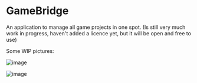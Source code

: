 # GameBridge
An application to manage all game projects in one spot.
(Is still very much work in progress, haven't added a licence yet, but it will be open and free to use)

Some WIP pictures:

![image](https://github.com/user-attachments/assets/d6762021-bce6-4947-9ac8-cfc31a206581)

![image](https://github.com/user-attachments/assets/39871ecb-a2f0-4635-b1e3-68784b1e8069)
